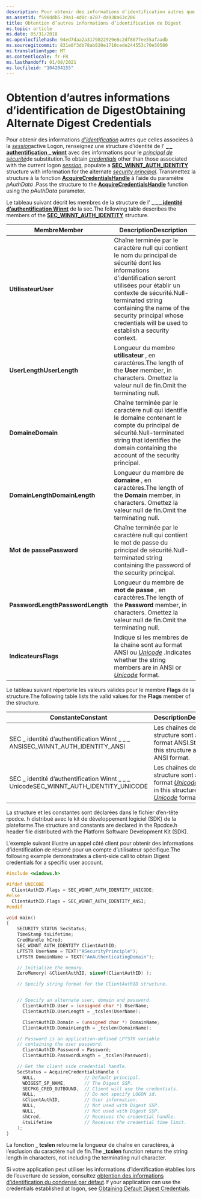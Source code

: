 ```yaml
---
description: Pour obtenir des informations d’identification autres que celles associées à la session active Logon, renseignez une \_ \_ structure d’identité de l’authentification Winnt avec des \_ informations pour le principal de sécurité de substitution.
ms.assetid: f590ddb5-39a1-4d0c-a787-da938a63c206
title: Obtention d’autres informations d’identification de Digest
ms.topic: article
ms.date: 05/31/2018
ms.openlocfilehash: 94ed7daa2a3179822929e8c2df8077ee55afaadb
ms.sourcegitcommit: 831e8f3db78ab820e1710cede244553c70e50500
ms.translationtype: MT
ms.contentlocale: fr-FR
ms.lasthandoff: 01/08/2021
ms.locfileid: "104204155"
---
```

# <a name="obtaining-alternate-digest-credentials"></a><span data-ttu-id="21334-103">Obtention d’autres informations d’identification de Digest</span><span class="sxs-lookup"><span data-stu-id="21334-103">Obtaining Alternate Digest Credentials</span></span>

<span data-ttu-id="21334-104">Pour obtenir des informations [*d’identification*](../secgloss/c-gly.md) autres que celles associées à la [*session*](../secgloss/s-gly.md)active Logon, renseignez une structure d’identité de l' [**\_ \_ authentification \_ winnt**](/windows/win32/api/sspi/ns-sspi-sec_winnt_auth_identity_a) avec des informations pour le [*principal de sécurité*](../secgloss/s-gly.md)de substitution.</span><span class="sxs-lookup"><span data-stu-id="21334-104">To obtain [*credentials*](../secgloss/c-gly.md) other than those associated with the current logon [*session*](../secgloss/s-gly.md), populate a [**SEC\_WINNT\_AUTH\_IDENTITY**](/windows/win32/api/sspi/ns-sspi-sec_winnt_auth_identity_a) structure with information for the alternate [*security principal*](../secgloss/s-gly.md).</span></span> <span data-ttu-id="21334-105">Transmettez la structure à la fonction [**AcquireCredentialsHandle**](/windows/win32/api/sspi/nf-sspi-acquirecredentialshandlea) à l’aide du paramètre *pAuthData* .</span><span class="sxs-lookup"><span data-stu-id="21334-105">Pass the structure to the [**AcquireCredentialsHandle**](/windows/win32/api/sspi/nf-sspi-acquirecredentialshandlea) function using the *pAuthData* parameter.</span></span>

<span data-ttu-id="21334-106">Le tableau suivant décrit les membres de la structure de l' [**\_ \_ \_ identité d’authentification Winnt**](/windows/win32/api/sspi/ns-sspi-sec_winnt_auth_identity_a) de la sec.</span><span class="sxs-lookup"><span data-stu-id="21334-106">The following table describes the members of the [**SEC\_WINNT\_AUTH\_IDENTITY**](/windows/win32/api/sspi/ns-sspi-sec_winnt_auth_identity_a) structure.</span></span>



| <span data-ttu-id="21334-107">Membre</span><span class="sxs-lookup"><span data-stu-id="21334-107">Member</span></span>             | <span data-ttu-id="21334-108">Description</span><span class="sxs-lookup"><span data-stu-id="21334-108">Description</span></span>                                                                                                                          |
|--------------------|--------------------------------------------------------------------------------------------------------------------------------------|
| <span data-ttu-id="21334-109">**Utilisateur**</span><span class="sxs-lookup"><span data-stu-id="21334-109">**User**</span></span>           | <span data-ttu-id="21334-110">Chaîne terminée par le caractère null qui contient le nom du principal de sécurité dont les informations d’identification seront utilisées pour établir un contexte de sécurité.</span><span class="sxs-lookup"><span data-stu-id="21334-110">Null-terminated string containing the name of the security principal whose credentials will be used to establish a security context.</span></span> |
| <span data-ttu-id="21334-111">**UserLength**</span><span class="sxs-lookup"><span data-stu-id="21334-111">**UserLength**</span></span>     | <span data-ttu-id="21334-112">Longueur du membre **utilisateur** , en caractères.</span><span class="sxs-lookup"><span data-stu-id="21334-112">The length of the **User** member, in characters.</span></span> <span data-ttu-id="21334-113">Omettez la valeur null de fin.</span><span class="sxs-lookup"><span data-stu-id="21334-113">Omit the terminating null.</span></span>                                                         |
| <span data-ttu-id="21334-114">**Domaine**</span><span class="sxs-lookup"><span data-stu-id="21334-114">**Domain**</span></span>         | <span data-ttu-id="21334-115">Chaîne terminée par le caractère null qui identifie le domaine contenant le compte du principal de sécurité.</span><span class="sxs-lookup"><span data-stu-id="21334-115">Null-terminated string that identifies the domain containing the account of the security principal.</span></span>                                  |
| <span data-ttu-id="21334-116">**DomainLength**</span><span class="sxs-lookup"><span data-stu-id="21334-116">**DomainLength**</span></span>   | <span data-ttu-id="21334-117">Longueur du membre de **domaine** , en caractères.</span><span class="sxs-lookup"><span data-stu-id="21334-117">The length of the **Domain** member, in characters.</span></span> <span data-ttu-id="21334-118">Omettez la valeur null de fin.</span><span class="sxs-lookup"><span data-stu-id="21334-118">Omit the terminating null.</span></span>                                                       |
| <span data-ttu-id="21334-119">**Mot de passe**</span><span class="sxs-lookup"><span data-stu-id="21334-119">**Password**</span></span>       | <span data-ttu-id="21334-120">Chaîne terminée par le caractère null qui contient le mot de passe du principal de sécurité.</span><span class="sxs-lookup"><span data-stu-id="21334-120">Null-terminated string containing the password of the security principal.</span></span>                                                            |
| <span data-ttu-id="21334-121">**PasswordLength**</span><span class="sxs-lookup"><span data-stu-id="21334-121">**PasswordLength**</span></span> | <span data-ttu-id="21334-122">Longueur du membre de **mot de passe** , en caractères.</span><span class="sxs-lookup"><span data-stu-id="21334-122">The length of the **Password** member, in characters.</span></span> <span data-ttu-id="21334-123">Omettez la valeur null de fin.</span><span class="sxs-lookup"><span data-stu-id="21334-123">Omit the terminating null.</span></span>                                                     |
| <span data-ttu-id="21334-124">**Indicateurs**</span><span class="sxs-lookup"><span data-stu-id="21334-124">**Flags**</span></span>          | <span data-ttu-id="21334-125">Indique si les membres de la chaîne sont au format ANSI ou [*Unicode*](../secgloss/u-gly.md) .</span><span class="sxs-lookup"><span data-stu-id="21334-125">Indicates whether the string members are in ANSI or [*Unicode*](../secgloss/u-gly.md) format.</span></span>  |



 

<span data-ttu-id="21334-126">Le tableau suivant répertorie les valeurs valides pour le membre **Flags** de la structure.</span><span class="sxs-lookup"><span data-stu-id="21334-126">The following table lists the valid values for the **Flags** member of the structure.</span></span>



| <span data-ttu-id="21334-127">Constante</span><span class="sxs-lookup"><span data-stu-id="21334-127">Constant</span></span>                            | <span data-ttu-id="21334-128">Description</span><span class="sxs-lookup"><span data-stu-id="21334-128">Description</span></span>                                                                                                      |
|-------------------------------------|------------------------------------------------------------------------------------------------------------------|
| <span data-ttu-id="21334-129">SEC \_ identité d’authentification Winnt \_ \_ \_ ANSI</span><span class="sxs-lookup"><span data-stu-id="21334-129">SEC\_WINNT\_AUTH\_IDENTITY\_ANSI</span></span>    | <span data-ttu-id="21334-130">Les chaînes de cette structure sont au format ANSI.</span><span class="sxs-lookup"><span data-stu-id="21334-130">Strings in this structure are in ANSI format.</span></span>                                                                    |
| <span data-ttu-id="21334-131">SEC \_ identité d’authentification Winnt \_ \_ \_ Unicode</span><span class="sxs-lookup"><span data-stu-id="21334-131">SEC\_WINNT\_AUTH\_IDENTITY\_UNICODE</span></span> | <span data-ttu-id="21334-132">Les chaînes de cette structure sont au format [*Unicode*](../secgloss/u-gly.md) .</span><span class="sxs-lookup"><span data-stu-id="21334-132">Strings in this structure are in [*Unicode*](../secgloss/u-gly.md) format.</span></span> |



 

<span data-ttu-id="21334-133">La structure et les constantes sont déclarées dans le fichier d’en-tête rpcdce. h distribué avec le kit de développement logiciel (SDK) de la plateforme.</span><span class="sxs-lookup"><span data-stu-id="21334-133">The structure and constants are declared in the Rpcdce.h header file distributed with the Platform Software Development Kit (SDK).</span></span>

<span data-ttu-id="21334-134">L’exemple suivant illustre un appel côté client pour obtenir des informations d’identification de résumé pour un compte d’utilisateur spécifique.</span><span class="sxs-lookup"><span data-stu-id="21334-134">The following example demonstrates a client-side call to obtain Digest credentials for a specific user account.</span></span>


```C++
#include <windows.h>

#ifdef UNICODE
  ClientAuthID.Flags = SEC_WINNT_AUTH_IDENTITY_UNICODE;
#else
  ClientAuthID.Flags = SEC_WINNT_AUTH_IDENTITY_ANSI;
#endif

void main()
{
    SECURITY_STATUS SecStatus; 
    TimeStamp tsLifetime; 
    CredHandle hCred;
    SEC_WINNT_AUTH_IDENTITY ClientAuthID;
    LPTSTR UserName = TEXT("ASecurityPrinciple");
    LPTSTR DomainName = TEXT("AnAuthenticatingDomain");

    // Initialize the memory.
    ZeroMemory( &ClientAuthID, sizeof(ClientAuthID) );

    // Specify string format for the ClientAuthID structure.


    // Specify an alternate user, domain and password.
      ClientAuthID.User = (unsigned char *) UserName;
      ClientAuthID.UserLength = _tcslen(UserName);

      ClientAuthID.Domain = (unsigned char *) DomainName;
      ClientAuthID.DomainLength = _tcslen(DomainName);

    // Password is an application-defined LPTSTR variable
    // containing the user password.
      ClientAuthID.Password = Password;
      ClientAuthID.PasswordLength = _tcslen(Password);

    // Get the client side credential handle.
    SecStatus = AcquireCredentialsHandle (
      NULL,                  // Default principal.
      WDIGEST_SP_NAME,       // The Digest SSP. 
      SECPKG_CRED_OUTBOUND,  // Client will use the credentials.
      NULL,                  // Do not specify LOGON id.
      &ClientAuthID,         // User information.
      NULL,                  // Not used with Digest SSP.
      NULL,                  // Not used with Digest SSP.
      &hCred,                // Receives the credential handle.
      &tsLifetime            // Receives the credential time limit.
    );
}
```



<span data-ttu-id="21334-135">La fonction **\_ tcslen** retourne la longueur de chaîne en caractères, à l’exclusion du caractère null de fin.</span><span class="sxs-lookup"><span data-stu-id="21334-135">The **\_tcslen** function returns the string length in characters, not including the terminating null character.</span></span>

<span data-ttu-id="21334-136">Si votre application peut utiliser les informations d’identification établies lors de l’ouverture de session, consultez [obtention des informations d’identification du condensé par défaut](obtaining-default-digest-credentials.md).</span><span class="sxs-lookup"><span data-stu-id="21334-136">If your application can use the credentials established at logon, see [Obtaining Default Digest Credentials](obtaining-default-digest-credentials.md).</span></span>

 

 
